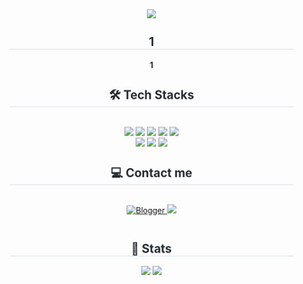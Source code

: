 <div align= "center">
    <img src="https://capsule-render.vercel.app/api?type=waving&color=auto&height=240&text=01_CODE&animation=&fontColor=ffffff&fontSize=90" />
</div>
<div align= "center"> 
    <h2 style="border-bottom: 1px solid #d8dee4; color: #282d33;"> 1 </h2>  
    <div style="font-weight: 700; font-size: 15px; text-align: center; color: #282d33;"> 1 </div> 
</div>
<div align= "center">
    <h2 style="border-bottom: 1px solid #d8dee4; color: #282d33;"> 🛠️ Tech Stacks </h2> <br> 
    <div style="margin: 0 auto; text-align: center;" align= "center"> <img src="https://img.shields.io/badge/HTML5-E34F26?style=for-the-badge&logo=HTML5&logoColor=white">
          <img src="https://img.shields.io/badge/Java-007396?style=for-the-badge&logo=Java&logoColor=white">
          <img src="https://img.shields.io/badge/Javascript-F7DF1E?style=for-the-badge&logo=Javascript&logoColor=white">
          <img src="https://img.shields.io/badge/Oracle-F80000?style=for-the-badge&logo=Oracle&logoColor=white">
          <img src="https://img.shields.io/badge/Spring Boot-6DB33F?style=for-the-badge&logo=Spring Boot&logoColor=white">
          <br/><img src="https://img.shields.io/badge/Spring-6DB33F?style=for-the-badge&logo=Spring&logoColor=white">
          <img src="https://img.shields.io/badge/jQuery-0769AD?style=for-the-badge&logo=jQuery&logoColor=white">
          <img src="https://img.shields.io/badge/CSS3-1572B6?style=for-the-badge&logo=CSS3&logoColor=white">
    </div>
</div>
<div align= "center">
    <h2 style="border-bottom: 1px solid #d8dee4; color: #282d33;"> 💻 Contact me </h2> <br> 
    <div align= "center">  <a href=https://zeroone0314.blogspot.com/><img alt="Blogger" src ="https://img.shields.io/badge/Blogger-FF5722.svg?&style=for-the-badge&logo=Blogger&logoColor=white&link=https://zeroone0314.blogspot.com/"/></a><a href=mailto:jyhwangy4k@gmail.com> <img src="https://img.shields.io/badge/Gmail-EA4335?style=for-the-badge&logo=Gmail&logoColor=white&link=mailto:jyhwangy4k@gmail.com"> </a></div>  <br> 
    <div align= "center">  </div> 
</div>
<div align= "center"> 
    <h2 style="border-bottom: 1px solid #d8dee4; color: #282d33;"> 🏅 Stats </h2> <div align= "center"> <img src="https://github-readme-stats.vercel.app/api?username=hwang-yeongil&bg_color=180,000000,&title_color=000000&text_color=000000"
         /> <img src="https://github-readme-stats.vercel.app/api/top-langs/?username=hwang-yeongil&layout=compact&bg_color=180,000000,&title_color=000000&text_color=000000"
       /> </div> 
</div>
